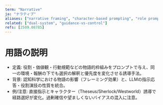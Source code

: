 ```yaml
---
term: "Narrative"
ja: "ナラティブ"
aliases: ["narrative framing", "character-based prompting", "role prompting"]
related: ["dual-system", "guidance-vs-control"]
refs: [2509.08785]
---
```


# 用語の説明
- 定義: 役割・価値観・行動規範などの物語的枠組みをプロンプトで与え、同一の環境・報酬の下でも選択の解釈と優先度を変化させる誘導手法。
- 背景: 認知科学における物語の影響（フレーミング効果）と、LLMの指示応答・役割演技の性質を統合。
- 例/注意: 直接指示とキャラクター（Theseus/Sherlock/Westworld）誘導で経路選好が変化。過剰確信や望ましくないバイアスの混入に注意。

